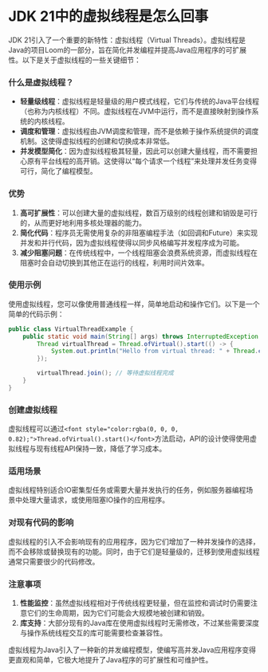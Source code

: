 # JDK 21中的虚拟线程是怎么回事

<font style="color:rgba(0, 0, 0, 0.82);">JDK 21引入了一个重要的新特性：虚拟线程（Virtual Threads）。虚拟线程是Java的项目Loom的一部分，旨在简化并发编程并提高Java应用程序的可扩展性。以下是关于虚拟线程的一些关键细节：</font>

### <font style="color:rgba(0, 0, 0, 0.82);">什么是虚拟线程？</font>
+ **<font style="color:rgba(0, 0, 0, 0.82);">轻量级线程</font>**<font style="color:rgba(0, 0, 0, 0.82);">：虚拟线程是轻量级的用户模式线程，它们与传统的Java平台线程（也称为内核线程）不同。虚拟线程在JVM中运行，而不是直接映射到操作系统的内核线程。</font>
+ **<font style="color:rgba(0, 0, 0, 0.82);">调度和管理</font>**<font style="color:rgba(0, 0, 0, 0.82);">：虚拟线程由JVM调度和管理，而不是依赖于操作系统提供的调度机制。这使得虚拟线程的创建和切换成本非常低。</font>
+ **<font style="color:rgba(0, 0, 0, 0.82);">并发模型简化</font>**<font style="color:rgba(0, 0, 0, 0.82);">：因为虚拟线程极其轻量，因此可以创建大量线程，而不需要担心原有平台线程的高开销。这使得以“每个请求一个线程”来处理并发任务变得可行，简化了编程模型。</font>

### <font style="color:rgba(0, 0, 0, 0.82);">优势</font>
1. **<font style="color:rgba(0, 0, 0, 0.82);">高可扩展性</font>**<font style="color:rgba(0, 0, 0, 0.82);">：可以创建大量的虚拟线程，数百万级别的线程创建和销毁是可行的，从而更好地利用多核处理器的能力。</font>
2. **<font style="color:rgba(0, 0, 0, 0.82);">简化代码</font>**<font style="color:rgba(0, 0, 0, 0.82);">：程序员无需使用复杂的非阻塞编程手法（如回调和Future）来实现并发和并行代码，因为虚拟线程使得以同步风格编写并发程序成为可能。</font>
3. **<font style="color:rgba(0, 0, 0, 0.82);">减少阻塞问题</font>**<font style="color:rgba(0, 0, 0, 0.82);">：在传统线程中，一个线程阻塞会浪费系统资源，而虚拟线程在阻塞时会自动切换到其他正在运行的线程，利用时间片效率。</font>

### <font style="color:rgba(0, 0, 0, 0.82);">使用示例</font>
<font style="color:rgba(0, 0, 0, 0.82);">使用虚拟线程，您可以像使用普通线程一样，简单地启动和操作它们。以下是一个简单的代码示例：</font>

```java
public class VirtualThreadExample {  
    public static void main(String[] args) throws InterruptedException {  
        Thread virtualThread = Thread.ofVirtual().start(() -> {  
            System.out.println("Hello from virtual thread: " + Thread.currentThread());  
        });  

        virtualThread.join(); // 等待虚拟线程完成  
    }  
}
```

### <font style="color:rgba(0, 0, 0, 0.82);">创建虚拟线程</font>
<font style="color:rgba(0, 0, 0, 0.82);">虚拟线程可以通过</font>`<font style="color:rgba(0, 0, 0, 0.82);">Thread.ofVirtual().start()</font>`<font style="color:rgba(0, 0, 0, 0.82);">方法启动，API的设计使得使用虚拟线程与现有线程API保持一致，降低了学习成本。</font>

### <font style="color:rgba(0, 0, 0, 0.82);">适用场景</font>
<font style="color:rgba(0, 0, 0, 0.82);">虚拟线程特别适合IO密集型任务或需要大量并发执行的任务，例如服务器编程场景中处理大量请求，或使用阻塞IO操作的应用程序。</font>

### <font style="color:rgba(0, 0, 0, 0.82);">对现有代码的影响</font>
<font style="color:rgba(0, 0, 0, 0.82);">虚拟线程的引入不会影响现有的应用程序，因为它们增加了一种并发操作的选择，而不会移除或替换现有的功能。同时，由于它们是轻量级的，迁移到使用虚拟线程通常只需要很少的代码修改。</font>

### <font style="color:rgba(0, 0, 0, 0.82);">注意事项</font>
1. **<font style="color:rgba(0, 0, 0, 0.82);">性能监控</font>**<font style="color:rgba(0, 0, 0, 0.82);">：虽然虚拟线程相对于传统线程更轻量，但在监控和调试时仍需要注意它们的生命周期，因为它们可能会大规模地被创建和销毁。</font>
2. **<font style="color:rgba(0, 0, 0, 0.82);">库支持</font>**<font style="color:rgba(0, 0, 0, 0.82);">：大部分现有的Java库在使用虚拟线程时无需修改，不过某些需要深度与操作系统线程交互的库可能需要检查兼容性。</font>

<font style="color:rgba(0, 0, 0, 0.82);">虚拟线程为Java引入了一种新的并发编程模型，使编写高并发Java应用程序变得更直观和简单，它极大地提升了Java程序的可扩展性和可维护性。</font>

